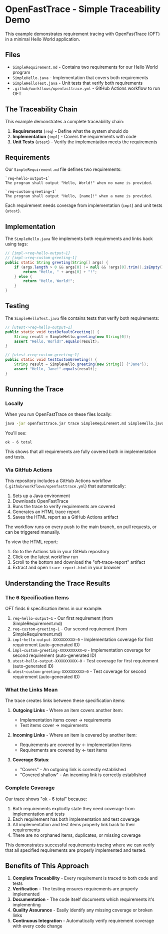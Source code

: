 # OpenFastTrace - Simple Traceability Demo

This example demonstrates requirement tracing with OpenFastTrace (OFT) in a minimal Hello World application.

## Files

- `SimpleRequirement.md` - Contains two requirements for our Hello World program
- `SimpleHello.java` - Implementation that covers both requirements
- `SimpleHelloTest.java` - Unit tests that verify both requirements
- `.github/workflows/openfasttrace.yml` - GitHub Actions workflow to run OFT

## The Traceability Chain

This example demonstrates a complete traceability chain:

1. **Requirements** (`req`) - Define what the system should do
2. **Implementation** (`impl`) - Covers the requirements with code
3. **Unit Tests** (`utest`) - Verify the implementation meets the requirements

## Requirements

Our `SimpleRequirement.md` file defines two requirements:

```
`req~hello-output~1`
The program shall output "Hello, World!" when no name is provided.

`req~custom-greeting~1`
The program shall output "Hello, [name]!" when a name is provided.
```

Each requirement needs coverage from implementation (`impl`) and unit tests (`utest`).

## Implementation

The `SimpleHello.java` file implements both requirements and links back using tags:

```java
// [impl->req~hello-output~1]
// [impl->req~custom-greeting~1]
public static String greeting(String[] args) {
    if (args.length > 0 && args[0] != null && !args[0].trim().isEmpty()) {
        return "Hello, " + args[0] + "!";
    } else {
        return "Hello, World!";
    }
}
```

## Testing

The `SimpleHelloTest.java` file contains tests that verify both requirements:

```java
// [utest->req~hello-output~1]
public static void testDefaultGreeting() {
    String result = SimpleHello.greeting(new String[0]);
    assert "Hello, World!".equals(result);
}

// [utest->req~custom-greeting~1]
public static void testCustomGreeting() {
    String result = SimpleHello.greeting(new String[] {"Jane"});
    assert "Hello, Jane!".equals(result);
}
```

## Running the Trace

### Locally

When you run OpenFastTrace on these files locally:

```bash
java -jar openfasttrace.jar trace SimpleRequirement.md SimpleHello.java SimpleHelloTest.java
```

You'll see:

```
ok - 6 total
```

This shows that all requirements are fully covered both in implementation and tests.

### Via GitHub Actions

This repository includes a GitHub Actions workflow (`.github/workflows/openfasttrace.yml`) that automatically:

1. Sets up a Java environment
2. Downloads OpenFastTrace
3. Runs the trace to verify requirements are covered
4. Generates an HTML trace report
5. Saves the HTML report as a GitHub Actions artifact

The workflow runs on every push to the main branch, on pull requests, or can be triggered manually.

To view the HTML report:
1. Go to the Actions tab in your GitHub repository
2. Click on the latest workflow run
3. Scroll to the bottom and download the "oft-trace-report" artifact
4. Extract and open `trace-report.html` in your browser

## Understanding the Trace Results

### The 6 Specification Items

OFT finds 6 specification items in our example:

1. `req~hello-output~1` - Our first requirement (from SimpleRequirement.md)
2. `req~custom-greeting~1` - Our second requirement (from SimpleRequirement.md)
3. `impl~hello-output-XXXXXXXXXX~0` - Implementation coverage for first requirement (auto-generated ID)
4. `impl~custom-greeting-XXXXXXXXXX~0` - Implementation coverage for second requirement (auto-generated ID)
5. `utest~hello-output-XXXXXXXXXX~0` - Test coverage for first requirement (auto-generated ID)
6. `utest~custom-greeting-XXXXXXXXXX~0` - Test coverage for second requirement (auto-generated ID)

### What the Links Mean

The trace creates links between these specification items:

1. **Outgoing Links** - Where an item covers another item:
   - Implementation items cover → requirements
   - Test items cover → requirements

2. **Incoming Links** - Where an item is covered by another item:
   - Requirements are covered by ← implementation items
   - Requirements are covered by ← test items

3. **Coverage Status**:
   - "Covers" - An outgoing link is correctly established
   - "Covered shallow" - An incoming link is correctly established

### Complete Coverage

Our trace shows "ok - 6 total" because:

1. Both requirements explicitly state they need coverage from implementation and tests
2. Each requirement has both implementation and test coverage
3. All implementation and test items properly link back to their requirements
4. There are no orphaned items, duplicates, or missing coverage

This demonstrates successful requirements tracing where we can verify that all specified requirements are properly implemented and tested.

## Benefits of This Approach

1. **Complete Traceability** - Every requirement is traced to both code and tests
2. **Verification** - The testing ensures requirements are properly implemented
3. **Documentation** - The code itself documents which requirements it's implementing
4. **Quality Assurance** - Easily identify any missing coverage or broken links
5. **Continuous Integration** - Automatically verify requirement coverage with every code change 